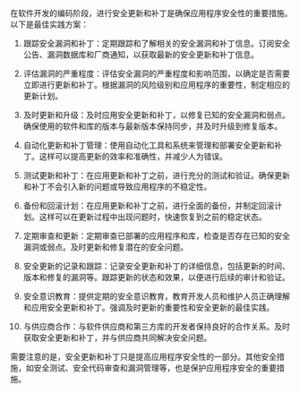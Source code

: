 在软件开发的编码阶段，进行安全更新和补丁是确保应用程序安全性的重要措施。以下是最佳实践方案：

1. 跟踪安全漏洞和补丁：定期跟踪和了解相关的安全漏洞和补丁信息。订阅安全公告、漏洞数据库和厂商通知，以获取最新的安全更新和补丁信息。

2. 评估漏洞的严重程度：评估安全漏洞的严重程度和影响范围，以确定是否需要立即进行更新和补丁。根据漏洞的风险级别和应用程序的重要性，制定相应的更新计划。

3. 及时更新和升级：及时应用安全更新和补丁，以修复已知的安全漏洞和弱点。确保使用的软件和库的版本与最新版本保持同步，并及时升级到修复版本。

4. 自动化更新和补丁管理：使用自动化工具和系统来管理和部署安全更新和补丁。这样可以提高更新的效率和准确性，并减少人为错误。

5. 测试更新和补丁：在应用更新和补丁之前，进行充分的测试和验证。确保更新和补丁不会引入新的问题或导致应用程序的不稳定性。

6. 备份和回滚计划：在应用更新和补丁之前，进行全面的备份，并制定回滚计划。这样可以在更新过程中出现问题时，快速恢复到之前的稳定状态。

7. 定期审查和更新：定期审查已部署的应用程序和库，检查是否存在已知的安全漏洞或弱点。及时更新和修复潜在的安全问题。

8. 安全更新的记录和跟踪：记录安全更新和补丁的详细信息，包括更新的时间、版本和修复的漏洞等。跟踪更新的状态和效果，以便进行后续的审计和验证。

9. 安全意识教育：提供定期的安全意识教育，教育开发人员和维护人员正确理解和应用安全更新和补丁。强调及时更新的重要性和安全更新的最佳实践。

10. 与供应商合作：与软件供应商和第三方库的开发者保持良好的合作关系。及时获取安全更新和补丁，并与供应商共同解决安全问题。

需要注意的是，安全更新和补丁只是提高应用程序安全性的一部分。其他安全措施，如安全测试、安全代码审查和漏洞管理等，也是保护应用程序安全的重要措施。
